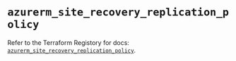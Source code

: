 # `azurerm_site_recovery_replication_policy`

Refer to the Terraform Registory for docs: [`azurerm_site_recovery_replication_policy`](https://registry.terraform.io/providers/hashicorp/azurerm/3.85.0/docs/resources/site_recovery_replication_policy).
